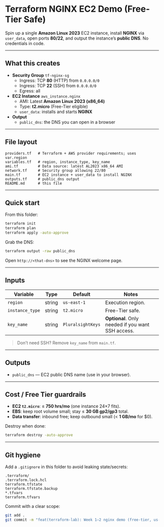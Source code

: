 # Terraform NGINX EC2 Demo (Free-Tier Safe)


Spin up a single **Amazon Linux 2023** EC2 instance, install **NGINX** via `user_data`, open ports **80/22**, and output the instance’s **public DNS**. No credentials in code.

---

## What this creates

- **Security Group** `tf-nginx-sg`
  - Ingress: TCP **80** (HTTP) from `0.0.0.0/0`
  - Ingress: TCP **22** (SSH) from `0.0.0.0/0`
  - Egress: all
- **EC2 Instance** `aws_instance.nginx`
  - AMI: Latest **Amazon Linux 2023 (x86_64)**
  - Type: **t2.micro** (Free-Tier eligible)
  - `user_data`: installs and starts **NGINX**
- **Output**
  - `public_dns`: the DNS you can open in a browser

---

## File layout

```
providers.tf   # Terraform + AWS provider requirements; uses var.region
variables.tf   # region, instance_type, key_name
ami.tf         # Data source: latest AL2023 x86_64 AMI
network.tf     # Security group allowing 22/80
main.tf        # EC2 instance + user_data to install NGINX
outputs.tf     # public_dns output
README.md      # this file
```

---

## Quick start

From this folder:

```bash
terraform init
terraform plan
terraform apply -auto-approve
```

Grab the DNS:

```bash
terraform output -raw public_dns
```

Open `http://<that-dns>` to see the NGINX welcome page.

---

## Inputs

| Variable        | Type   | Default      | Notes                                                      |
|-----------------|--------|--------------|------------------------------------------------------------|
| `region`        | string | `us-east-1`  | Execution region.                                          |
| `instance_type` | string | `t2.micro`   | Free-Tier safe.                                            |
| `key_name`      | string | `PluralsightKeys` | **Optional**. Only needed if you want SSH access.    |

> Don’t need SSH? Remove `key_name` from `main.tf`.

---

## Outputs

- `public_dns` — EC2 public DNS name (use in your browser).

---

## Cost / Free Tier guardrails

- **EC2 `t2.micro`**: ≤ **750 hrs/mo** (one instance 24×7 fits).
- **EBS**: keep root volume small; stay ≤ **30 GB gp2/gp3** total.
- **Data transfer**: inbound free; keep outbound small (< **1 GB/mo** for $0).

Destroy when done:

```bash
terraform destroy -auto-approve
```

---




## Git hygiene

Add a `.gitignore` in this folder to avoid leaking state/secrets:

```
.terraform/
.terraform.lock.hcl
terraform.tfstate
terraform.tfstate.backup
*.tfvars
terraform.tfvars
```

Commit with a clear scope:

```bash
git add .
git commit -m "feat(terraform-lab): Week 1–2 nginx demo (free-tier, us-east-1)"
```
